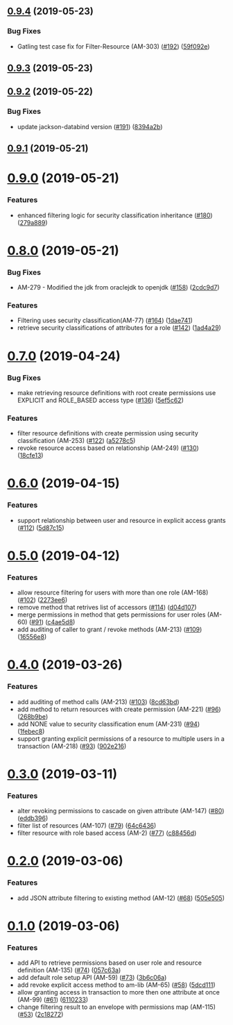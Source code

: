 ## [0.9.4](https://github.com/hmcts/am-lib/compare/0.9.3...0.9.4) (2019-05-23)


### Bug Fixes

* Gatling test case fix for Filter-Resource (AM-303) ([#192](https://github.com/hmcts/am-lib/issues/192)) ([59f092e](https://github.com/hmcts/am-lib/commit/59f092e))



## [0.9.3](https://github.com/hmcts/am-lib/compare/0.9.2...0.9.3) (2019-05-23)



## [0.9.2](https://github.com/hmcts/am-lib/compare/0.9.1...0.9.2) (2019-05-22)


### Bug Fixes

* update jackson-databind version ([#191](https://github.com/hmcts/am-lib/issues/191)) ([8394a2b](https://github.com/hmcts/am-lib/commit/8394a2b))



## [0.9.1](https://github.com/hmcts/am-lib/compare/0.9.0...0.9.1) (2019-05-21)



# [0.9.0](https://github.com/hmcts/am-lib/compare/0.8.0...0.9.0) (2019-05-21)


### Features

* enhanced filtering logic for security classification inheritance ([#180](https://github.com/hmcts/am-lib/issues/180)) ([279a889](https://github.com/hmcts/am-lib/commit/279a889))



# [0.8.0](https://github.com/hmcts/am-lib/compare/0.7.0...0.8.0) (2019-05-21)


### Bug Fixes

* AM-279 - Modified the jdk from oraclejdk to openjdk ([#158](https://github.com/hmcts/am-lib/issues/158)) ([2cdc9d7](https://github.com/hmcts/am-lib/commit/2cdc9d7))


### Features

* Filtering uses security classification(AM-77) ([#164](https://github.com/hmcts/am-lib/issues/164)) ([1dae741](https://github.com/hmcts/am-lib/commit/1dae741))
* retrieve security classifications of attributes for a role ([#142](https://github.com/hmcts/am-lib/issues/142)) ([1ad4a29](https://github.com/hmcts/am-lib/commit/1ad4a29))



# [0.7.0](https://github.com/hmcts/am-lib/compare/0.6.0...0.7.0) (2019-04-24)


### Bug Fixes

* make retrieving resource definitions with root create permissions use EXPLICIT and ROLE_BASED access type ([#136](https://github.com/hmcts/am-lib/issues/136)) ([5ef5c62](https://github.com/hmcts/am-lib/commit/5ef5c62))


### Features

* filter resource definitions with create permission using security classification (AM-253) ([#122](https://github.com/hmcts/am-lib/issues/122)) ([a5278c5](https://github.com/hmcts/am-lib/commit/a5278c5))
* revoke resource access based on relationship (AM-249) ([#130](https://github.com/hmcts/am-lib/issues/130)) ([18cfe13](https://github.com/hmcts/am-lib/commit/18cfe13))



# [0.6.0](https://github.com/hmcts/am-lib/compare/0.5.0...0.6.0) (2019-04-15)


### Features

* support relationship between user and resource in explicit access grants ([#112](https://github.com/hmcts/am-lib/issues/112)) ([5d87c15](https://github.com/hmcts/am-lib/commit/5d87c15))



# [0.5.0](https://github.com/hmcts/am-lib/compare/0.4.0...0.5.0) (2019-04-12)


### Features

* allow resource filtering for users with more than one role (AM-168) ([#102](https://github.com/hmcts/am-lib/issues/102)) ([2273ee6](https://github.com/hmcts/am-lib/commit/2273ee6))
* remove method that retrives list of accessors ([#114](https://github.com/hmcts/am-lib/issues/114)) ([d04d107](https://github.com/hmcts/am-lib/commit/d04d107))
* merge permissions in method that gets permissions for user roles (AM-60) ([#91](https://github.com/hmcts/am-lib/issues/91)) ([c4ae5d8](https://github.com/hmcts/am-lib/commit/c4ae5d8))
* add auditing of caller to grant / revoke methods (AM-213) ([#109](https://github.com/hmcts/am-lib/issues/109)) ([16556e8](https://github.com/hmcts/am-lib/commit/16556e8))



# [0.4.0](https://github.com/hmcts/am-lib/compare/0.3.0...0.4.0) (2019-03-26)


### Features

* add auditing of method calls (AM-213) ([#103](https://github.com/hmcts/am-lib/issues/103)) ([8cd63bd](https://github.com/hmcts/am-lib/commit/8cd63bd))
* add method to return resources with create permission (AM-221) ([#96](https://github.com/hmcts/am-lib/issues/96)) ([268b9be](https://github.com/hmcts/am-lib/commit/268b9be))
* add NONE value to security classification enum (AM-231) ([#94](https://github.com/hmcts/am-lib/issues/94)) ([1febec8](https://github.com/hmcts/am-lib/commit/1febec8))
* support granting explicit permissions of a resource to multiple users in a transaction (AM-218) ([#93](https://github.com/hmcts/am-lib/issues/93)) ([902e216](https://github.com/hmcts/am-lib/commit/902e216))



# [0.3.0](https://github.com/hmcts/am-lib/compare/0.2.0...0.3.0) (2019-03-11)


### Features

* alter revoking permissions to cascade on given attribute (AM-147) ([#80](https://github.com/hmcts/am-lib/issues/80)) ([eddb396](https://github.com/hmcts/am-lib/commit/eddb396))
* filter list of resources (AM-107) ([#79](https://github.com/hmcts/am-lib/issues/79)) ([64c6436](https://github.com/hmcts/am-lib/commit/64c6436))
* filter resource with role based access (AM-2) ([#77](https://github.com/hmcts/am-lib/issues/77)) ([c88456d](https://github.com/hmcts/am-lib/commit/c88456d))



# [0.2.0](https://github.com/hmcts/am-lib/compare/0.1.0...0.2.0) (2019-03-06)


### Features

* add JSON attribute filtering to existing method (AM-12) ([#68](https://github.com/hmcts/am-lib/issues/68)) ([505e505](https://github.com/hmcts/am-lib/commit/505e505))



# [0.1.0](https://github.com/hmcts/am-lib/compare/0.0.8...0.1.0) (2019-03-06)


### Features

* add API to retrieve permissions based on user role and resource definition (AM-135) ([#74](https://github.com/hmcts/am-lib/issues/74)) ([057c63a](https://github.com/hmcts/am-lib/commit/057c63a))
* add default role setup API (AM-59) ([#73](https://github.com/hmcts/am-lib/issues/73)) ([3b6c06a](https://github.com/hmcts/am-lib/commit/3b6c06a))
* add revoke explicit access method to am-lib (AM-65) ([#58](https://github.com/hmcts/am-lib/issues/58)) ([5dcd111](https://github.com/hmcts/am-lib/commit/5dcd111))
* allow granting access in transaction to more then one attribute at once (AM-99) ([#61](https://github.com/hmcts/am-lib/issues/61)) ([6110233](https://github.com/hmcts/am-lib/commit/6110233))
* change filtering result to an envelope with permissions map (AM-115) ([#53](https://github.com/hmcts/am-lib/issues/53)) ([2c18272](https://github.com/hmcts/am-lib/commit/2c18272))



